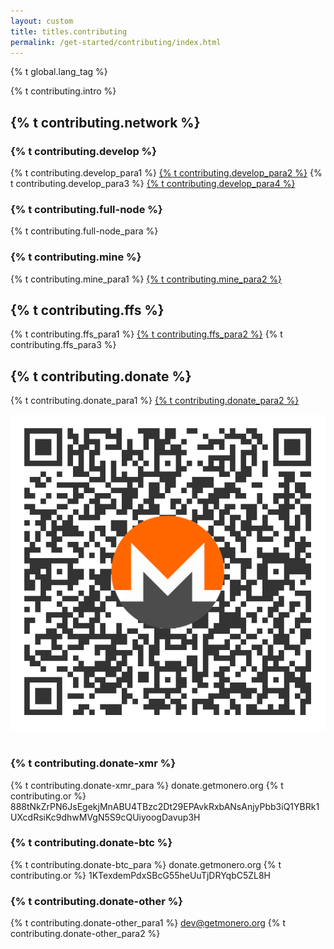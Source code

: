 ```yaml
---
layout: custom
title: titles.contributing
permalink: /get-started/contributing/index.html
---
```

{% t global.lang_tag %}
<div class="text-center container description">
    <p>{% t contributing.intro %}</p>
</div>
<div class="contribute">
    <section class="container">
        <div class="row">         
            <!-- full block-->
            <div class="full col-lg-12 col-md-12 col-sm-12 col-xs-12">
                <div class="info-block text-adapt">
                    <div class="row center-xs">
                        <div class="col">
                            <h2>{% t contributing.network %}</h2>
                        </div>
                    </div>
                    <div class="row start-xs">
                        <h3>{% t contributing.develop %}</h3>
                        <p>{% t contributing.develop_para1 %} <a href="https://github.com/monero-project">{% t contributing.develop_para2 %}</a> {% t contributing.develop_para3 %} <a href="https://github.com/monero-project/monero/issues">{% t contributing.develop_para4 %}</a></p>
                        <h3>{% t contributing.full-node %}</h3>
                        <p>{% t contributing.full-node_para %}</p>
                        <h3>{% t contributing.mine %}</h3>
                        <p>{% t contributing.mine_para1 %} <a href="https://reddit.com/r/MoneroMining">{% t contributing.mine_para2 %}</a></p>
                    </div>
                </div>
            </div>
            <!-- end full block-->
            <!-- full block-->
            <div class="full col-lg-12 col-md-12 col-sm-12 col-xs-12">
                <div class="info-block text-adapt">
                    <div class="row center-xs">
                        <div class="col">
                            <h2>{% t contributing.ffs %}</h2>
                        </div>
                    </div>
                    <div class="row start-xs">
                        <p>{% t contributing.ffs_para1 %} <a href="https://ccs.getmonero.org">{% t contributing.ffs_para2 %}</a> {% t contributing.ffs_para3 %}</p>
                    </div>
                </div>
            </div>
            <!-- end full block-->
            <!-- full block-->
            <div class="full col-lg-12 col-md-12 col-sm-12 col-xs-12">
                <div class="info-block text-adapt">
                    <div class="row center-xs">
                        <div class="col">
                            <h2>{% t contributing.donate %}</h2>
                        </div>
                    </div>
                    <div class="row start-xs">
                        <p>{% t contributing.donate_para1 %} <a href="{{site.baseurl}}/community/sponsorships/">{% t contributing.donate_para2 %}</a></p>
                    </div>
                    <div class="row center-xs">
                        <div class="col-lg-6">
                            <img src="/img/donate-monero.png" alt=""/>
                        </div>
                        <div class="col-lg-6">
                            <img src="/img/donate-bitcoin.png" alt=""/>
                        </div>
                    </div>
                    <div class="row start-xs">
                        <div class="col-xs-12">
                            <h3>{% t contributing.donate-xmr %}</h3>
                            <p>{% t contributing.donate-xmr_para %} donate.getmonero.org {% t contributing.or %} 888tNkZrPN6JsEgekjMnABU4TBzc2Dt29EPAvkRxbANsAnjyPbb3iQ1YBRk1UXcdRsiKc9dhwMVgN5S9cQUiyoogDavup3H</p>
                        </div>
                    </div>
                    <div class="row start-xs">
                        <div class="col-xs-12">
                            <h3>{% t contributing.donate-btc %}</h3>
                            <p>{% t contributing.donate-btc_para %} donate.getmonero.org {% t contributing.or %} 1KTexdemPdxSBcG55heUuTjDRYqbC5ZL8H</p>
                        </div>
                    </div>
                    <div class="row start-xs">
                       <div class="col-xs-12">
                            <h3>{% t contributing.donate-other %}</h3>
                            <p>{% t contributing.donate-other_para1 %} <a href="mailto:dev@getmonero.org">dev@getmonero.org</a> {% t contributing.donate-other_para2 %}</p>
                       </div>
                    </div>
                </div>
            </div>
            <!-- full block-->    
        </div>
    </section>
</div>
